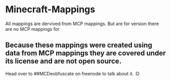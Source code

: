 # Minecraft-Mappings
All mappings are dervived from MCP mappings. But are for version there are no MCP mappings for

## Because these mappings were created using data from MCP mappings they are covered under its license and are not open source.


Head over to ##MCDeobfuscate on freenode to talk about it. :D
